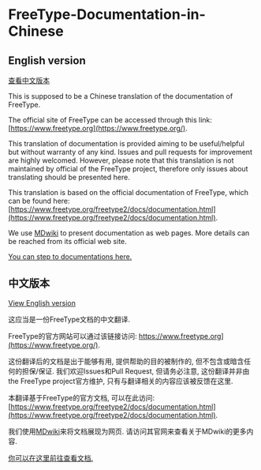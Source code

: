 # FreeType-Documentation-in-Chinese
## English version

[查看中文版本](#中文版本)

This is supposed to be a Chinese translation of the documentation of FreeType.

The official site of FreeType can be accessed through this link: [https://www.freetype.org](https://www.freetype.org/).

This translation of documentation is provided aiming to be useful/helpful but without warranty of any kind. Issues and pull requests for improvement are highly welcomed. However, please note that this translation is not maintained by official of the FreeType project, therefore only issues about translating should be presented here.

This translation is based on the official documentation of FreeType, which can be found here: [https://www.freetype.org/freetype2/docs/documentation.html](https://www.freetype.org/freetype2/docs/documentation.html).

We use [MDwiki](https://dynalon.github.io/mdwiki/#!index.md) to present documentation as web pages. More details can be reached from its official web site.

[You can step to documentations here.]()

## 中文版本

[View English version](#english-version)

这应当是一份FreeType文档的中文翻译.

FreeType的官方网站可以通过该链接访问: https://www.freetype.org](https://www.freetype.org/).

这份翻译后的文档是出于能够有用, 提供帮助的目的被制作的, 但不包含或暗含任何的担保/保证. 我们欢迎Issues和Pull Request, 但请务必注意, 这份翻译并非由the FreeType project官方维护, 只有与翻译相关的内容应该被反馈在这里.

本翻译基于FreeType的官方文档, 可以在此访问: [https://www.freetype.org/freetype2/docs/documentation.html](https://www.freetype.org/freetype2/docs/documentation.html).

我们使用[MDwiki](https://dynalon.github.io/mdwiki/#!index.md)来将文档展现为网页. 请访问其官网来查看关于MDwiki的更多内容.

[你可以在这里前往查看文档.]()